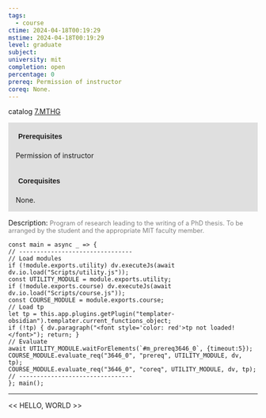 ```yaml
---
tags:
  - course
ctime: 2024-04-18T00:19:29
mstime: 2024-04-18T00:19:29
level: graduate
subject: 
university: mit
completion: open
percentage: 0
prereq: Permission of instructor
coreq: None.
---
```


catalog [7.MTHG](http://student.mit.edu/catalog/m7a.html#7.MTHG)

<span style="display: block; padding: 15px; background-color: rgb(100, 100, 100, 0.2);"><font id="m_prereq3646_0" style="display: block; font-family: Arial, sans-serif; font-weight: bold; padding: 5px">Prerequisites</font><br><span id="prereq3646_0">Permission of instructor</span></span>
<span style="display: block; padding: 15px; background-color: rgb(100, 100, 100, 0.2);"><font id="m_coreq3646_0" style="display: block; font-family: Arial, sans-serif; font-weight: bold; padding: 5px">Corequisites</font><br><span id="coreq3646_0">None.</span></span>

<font style="">Description:</font>
<font style="color: grey; font-size: 0.8rem;">Program of research leading to the writing of a PhD thesis. To be arranged by the student and the appropriate MIT faculty member.</font>

```dataviewjs
const main = async _ => {
// --------------------------------
// Load modules
if (!module.exports.utility) dv.executeJs(await dv.io.load("Scripts/utility.js"));
const UTILITY_MODULE = module.exports.utility;
if (!module.exports.course) dv.executeJs(await dv.io.load("Scripts/course.js"));
const COURSE_MODULE = module.exports.course;
// Load tp
let tp = this.app.plugins.getPlugin("templater-obsidian").templater.current_functions_object;
if (!tp) { dv.paragraph("<font style='color: red'>tp not loaded!</font>"); return; }
// Evaluate
await UTILITY_MODULE.waitForElements(`#m_prereq3646_0`, {timeout:5});
COURSE_MODULE.evaluate_req("3646_0", "prereq", UTILITY_MODULE, dv, tp);
COURSE_MODULE.evaluate_req("3646_0", "coreq", UTILITY_MODULE, dv, tp);
// --------------------------------
}; main();
```

---

<< HELLO, WORLD >>
